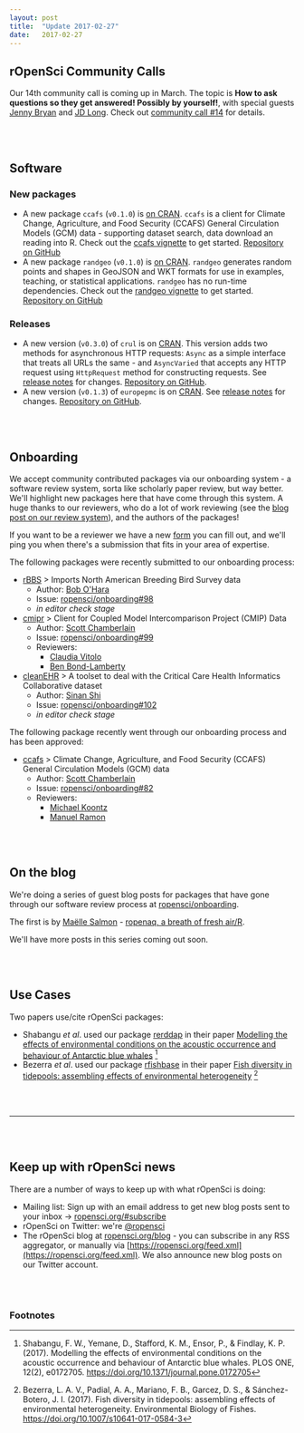 ```yaml
---
layout: post
title:  "Update 2017-02-27"
date:   2017-02-27
---
```


## rOpenSci Community Calls

Our 14th community call is coming up in March. The topic is __How to ask questions so they get answered! Possibly by yourself!__, with special guests [Jenny Bryan](https://github.com/jennybc/) and [JD Long](https://twitter.com/cmastication). Check out [community call #14](https://github.com/ropensci/commcalls/issues/14) for details.

<br><br>

## Software

### New packages

* A new package `ccafs` (`v0.1.0`) is [on CRAN](https://cran.rstudio.com/web/packages/ccafs). `ccafs` is a client for Climate Change, Agriculture, and Food Security (CCAFS) General Circulation Models (GCM) data - supporting dataset search, data download an reading into R. Check out the [ccafs vignette](https://cran.rstudio.com/web/packages/ccafs/vignettes/ccafs_vignette.html) to get started. [Repository on GitHub][ccafs]
* A new package `randgeo` (`v0.1.0`) is [on CRAN](https://cran.rstudio.com/web/packages/randgeo). `randgeo` generates random points and shapes in GeoJSON and WKT formats for use in examples, teaching, or statistical applications. `randgeo` has no run-time dependencies. Check out the [randgeo vignette](https://cran.rstudio.com/web/packages/randgeo/vignettes/randgeo_vignette.html) to get started. [Repository on GitHub][randgeo]

### Releases

* A new version (`v0.3.0`) of `crul` is on [CRAN](https://cran.rstudio.com/web/packages/crul). This version adds two methods for asynchronous HTTP requests: `Async` as a simple interface that treats all URLs the same - and `AsyncVaried` that accepts any HTTP request using `HttpRequest` method for constructing requests. See [release notes](https://github.com/ropensci/crul/releases/tag/v0.3.0) for changes. [Repository on GitHub][crul].
* A new version (`v0.1.3`) of `europepmc` is on [CRAN](https://cran.rstudio.com/web/packages/europepmc). See [release notes](https://github.com/ropensci/europepmc/releases/tag/0.1.3) for changes. [Repository on GitHub][europepmc].

<br><br>

## Onboarding

We accept community contributed packages via our onboarding system - a software review system, sorta like scholarly paper review, but way better. We'll highlight new packages here that have come through this system. A huge thanks to our reviewers, who do a lot of work reviewing (see the [blog post on our review system](https://ropensci.org/blog/2016/03/28/software-review)),
and the authors of the packages!

If you want to be a reviewer we have a new [form](https://ropensci.org/onboarding/) you can fill out, and we'll ping you when there's a submission that fits in your area of expertise.

The following packages were recently submitted to our onboarding process:

* [rBBS][] > Imports North American Breeding Bird Survey data
    * Author: [Bob O'Hara](https://github.com/oharar)
    * Issue: [ropensci/onboarding#98](https://github.com/ropensci/onboarding/issues/98)
    * _in editor check stage_
* [cmipr][] > Client for Coupled Model Intercomparison Project (CMIP) Data
    * Author: [Scott Chamberlain](https://github.com/sckott)
    * Issue: [ropensci/onboarding#99](https://github.com/ropensci/onboarding/issues/99)
    * Reviewers:
        * [Claudia Vitolo](https://github.com/cvitolo)
        * [Ben Bond-Lamberty](https://github.com/bpbond)
* [cleanEHR][] > A toolset to deal with the Critical Care Health Informatics Collaborative dataset
    * Author: [Sinan Shi](https://github.com/sinanshi)
    * Issue: [ropensci/onboarding#102](https://github.com/ropensci/onboarding/issues/102)
    * _in editor check stage_

The following package recently went through our onboarding process and has been approved:

* [ccafs][] > Climate Change, Agriculture, and Food Security (CCAFS) General Circulation Models (GCM) data
    * Author: [Scott Chamberlain](https://github.com/sckott)
    * Issue: [ropensci/onboarding#82](https://github.com/ropensci/onboarding/issues/82)
    * Reviewers:
        * [Michael Koontz](https://github.com/mikoontz)
        * [Manuel Ramon](https://github.com/manuramon)

<br><br>

## On the blog

We're doing a series of guest blog posts for packages that have gone through our software review process at [ropensci/onboarding](https://github.com/ropensci/onboarding/). 

The first is by [Maëlle Salmon](http://www.masalmon.eu/) - [ropenaq, a breath of fresh air/R](https://ropensci.org/blog/blog/2017/02/21/ropenaq).

We'll have more posts in this series coming out soon.


<br><br>

## Use Cases

Two papers use/cite rOpenSci packages:

* Shabangu _et al_. used our package [rerddap][] in their paper [Modelling the effects of environmental conditions on the acoustic occurrence and behaviour of Antarctic blue whales](https://doi.org/10.1371/journal.pone.0172705) [^1]
* Bezerra _et al_. used our package [rfishbase][] in their paper [Fish diversity in tidepools: assembling effects of environmental heterogeneity](https://doi.org/10.1007/s10641-017-0584-3) [^2]

<br><br>

-----------------------------

<br><br>

## Keep up with rOpenSci news

There are a number of ways to keep up with what rOpenSci is doing:

* Mailing list: Sign up with an email address to get new blog posts sent to your inbox -> [ropensci.org/#subscribe](https://ropensci.org/#subscribe)
* rOpenSci on Twitter: we're [@ropensci](https://twitter.com/ropensci)
* The rOpenSci blog at [ropensci.org/blog](https://ropensci.org/blog) - you can subscribe in any RSS aggregator, or manually via [https://ropensci.org/feed.xml](https://ropensci.org/feed.xml). We also announce new blog posts on our Twitter account.

[ccafs]: https://github.com/ropensci/ccafs
[randgeo]: https://github.com/ropensci/randgeo
[crul]: https://github.com/ropensci/crul
[europepmc]: https://github.com/ropensci/europepmc
[hddtools]: https://github.com/ropensci/hddtools
[cleanEHR]: https://github.com/CC-HIC/cleanEHR
[rBBS]: https://github.com/oharar/rBBS
[cmipr]: https://github.com/ropenscilabs/cmipr
[rerddap]: https://github.com/ropensci/rerddap
[rfishbase]: https://github.com/ropensci/rfishbase

<br><br>

### Footnotes

[^1]: Shabangu, F. W., Yemane, D., Stafford, K. M., Ensor, P., & Findlay, K. P. (2017). Modelling the effects of environmental conditions on the acoustic occurrence and behaviour of Antarctic blue whales. PLOS ONE, 12(2), e0172705. <https://doi.org/10.1371/journal.pone.0172705>
[^2]: Bezerra, L. A. V., Padial, A. A., Mariano, F. B., Garcez, D. S., & Sánchez-Botero, J. I. (2017). Fish diversity in tidepools: assembling effects of environmental heterogeneity. Environmental Biology of Fishes. <https://doi.org/10.1007/s10641-017-0584-3>
